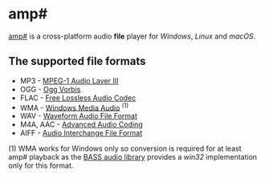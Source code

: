 # amp#

[amp#](https://github.com/VPKSoft/amp-multi) is a cross-platform audio **file** player for *Windows*, *Linux* and *macOS*.

## The supported file formats
* MP3 - [MPEG-1 Audio Layer III](https://en.wikipedia.org/wiki/MP3)
* OGG - [Ogg Vorbis](https://en.wikipedia.org/wiki/Vorbis)
* FLAC - [Free Lossless Audio Codec](https://en.wikipedia.org/wiki/FLAC)
* WMA - [Windows Media Audio](https://en.wikipedia.org/wiki/Windows_Media_Audio) <sup>(1)</sup>
* WAV - [Waveform Audio File Format](https://en.wikipedia.org/wiki/WAV)
* M4A, AAC - [Advanced Audio Coding](https://en.wikipedia.org/wiki/Advanced_Audio_Coding)
* AIFF - [Audio Interchange File Format](https://en.wikipedia.org/wiki/Audio_Interchange_File_Format)

(1) WMA works for Windows only so conversion is required for at least amp# playback as the [BASS audio library](http://www.un4seen.com) provides a *win32* implementation only for this format.
